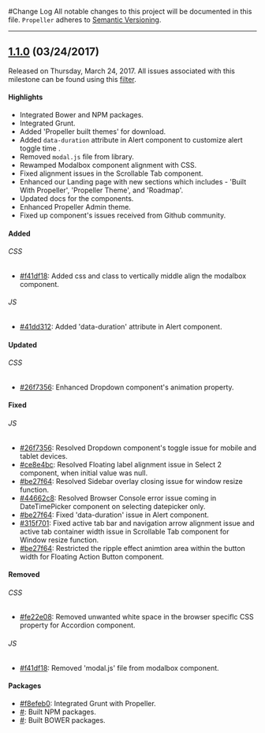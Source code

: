 #Change Log
All notable changes to this project will be documented in this file.
`Propeller` adheres to [Semantic Versioning](http://semver.org/).

--- 

## [1.1.0](https://github.com/digicorp/propeller/releases/tag/1.1.0) (03/24/2017)
Released on Thursday, March 24, 2017. All issues associated with this milestone can be found using this [filter](https://github.com/digicorp/propeller/issues).

#### Highlights
* Integrated Bower and NPM packages. 
 * Integrated Grunt.
* Added 'Propeller built themes' for download.
 * Added <code>data-duration</code> attribute in Alert component to customize alert toggle time . 
* Removed <code>modal.js</code> file from library.
 *  Rewamped Modalbox component alignment with CSS.
* Fixed alignment issues in the Scrollable Tab component.
 * Enhanced our Landing page with new sections which includes - 'Built With Propeller', 'Propeller Theme', and 'Roadmap'.
* Updated docs for the components.
 * Enhanced Propeller Admin theme.
* Fixed up component's issues received from Github community.
 
#### Added
###### CSS
* [#f41df18](https://github.com/digicorp/propeller/commit/f41df18): Added css and class to vertically middle align the modalbox component.
###### JS
* [#41dd312](https://github.com/digicorp/propeller/commit/41dd312): Added 'data-duration' attribute in Alert component. 

#### Updated
###### CSS
* [#26f7356](https://github.com/digicorp/propeller/commit/26f7356): Enhanced Dropdown component's animation property.

#### Fixed
###### JS
* [#26f7356](https://github.com/digicorp/propeller/commit/26f7356): Resolved Dropdown component's toggle issue for mobile and tablet devices.
 * [#ce8e4bc](https://github.com/digicorp/propeller/commit/ce8e4bc): Resolved Floating label alignment issue in Select 2 component, when initial value was null.
* [#be27f64](https://github.com/digicorp/propeller/commit/be27f64): Resolved Sidebar overlay closing issue for window resize function.
 * [#44662c8](https://github.com/digicorp/propeller/commit/44662c8): Resolved Browser Console error issue coming in DateTimePicker component on selecting datepicker only.
* [#be27f64](https://github.com/digicorp/propeller/commit/be27f64): Fixed 'data-duration' issue in Alert component.
 * [#315f701](https://github.com/digicorp/propeller/commit/315f701): Fixed active tab bar and navigation arrow alignment issue and active tab container width issue in Scrollable Tab component for Window resize function.
* [#be27f64](https://github.com/digicorp/propeller/commit/be27f64): Restricted the ripple effect animtion area within the button width for Floating Action Button component.

#### Removed
###### CSS
* [#fe22e08](https://github.com/digicorp/propeller/commit/fe22e08): Removed unwanted white space in the browser speciflc CSS property for Accordion component.
###### JS
* [#f41df18](https://github.com/digicorp/propeller/commit/f41df18): Removed 'modal.js' file from modalbox component.

 
#### Packages
* [#f8efeb0](https://github.com/digicorp/propeller/commit/f8efeb0): Integrated Grunt with Propeller.
 * [#](#): Built NPM packages.
* [#](#): Built BOWER packages.

